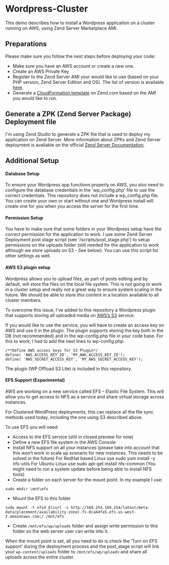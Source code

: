 # Wordpress-Cluster

This demo describes how to install a Wordpress application on a cluster running on AWS, using Zend Server Marketplace AMI.

## Preparations

Please make sure you follow the next steps before deploying your code:
- Make sure you have an AWS account or create a new one.
- Create an AWS Private Key 
- Register to the Zend Server AMI your would like to use (based on your PHP version, Zend Server Edition and OS). The list of version is available [here](https://aws.amazon.com/marketplace/seller-profile/ref=dtl_pcp_sold_by?ie=UTF8&id=be5eed04-c761-4e81-b278-dca2d20b8482).
- Generate a [CloudFormation template](http://www.zend.com/en/products/server/cloudformation) on Zend.com based on the AMI you would like to run.  

## Generate a ZPK (Zend Server Package) Deployment file

I'm using Zend Studio to generate a ZPK file that is used to deploy my application on Zend Server. More information about ZPKs and Zend Server deployment is available on the official [Zend Server Documentation](http://files.zend.com/help/Zend-Server/zend-server.htm#understanding_the_package_structure.htm). 

## Additional Setup

#### Database Setup

To ensure your Wordpress app functions properly on AWS, you also need to configure the database credentials in the 'wp_config.php' file to use the correct credentials. This repository does not include a wp_config.php file. You can create your own or start without one and Wordpress install will create one for you when you access the server for the first time.

#### Permission Setup

You have to make sure that some folders in your Wordpress setup have the correct permission for the application to work. I use some Zend Server Deployment post stage script (see '/scripts/post_stage.php') to setup permissions on the uploads folder (still needed for the application to work although we store uploads on S3 - See below).
You can use this script for other settings as well.

#### AWS S3 plugin setup

Wordpress allows you to upload files, as part of posts editing and by default, will store the files on the local file system. This is not going to work in a cluster setup and really not a great way to ensure system scaling in the future. We should be able to store this content in a location available to all cluster members. 

To overcome this issue, I’ve added to this repository a Wordpress plugin that supports storing all uploaded media on [AWS’s S3](https://aws.amazon.com/s3) service.  

If you would like to use the service, you will have to create an access key on AWS and use it in the plugin. The plugin supports storing the key both in the DB (not recommended) and in the wp-config.php file in your code base. 
For this to work, I had to add the next lines to wp-config.php:
```
/**Define AWS access keys for S3 Plugin*/
define( 'AWS_ACCESS_KEY_ID', 'MY_AWS_ACCESS_KEY_ID');
define( 'AWS_SECRET_ACCESS_KEY', 'MY_AWS_SECRET_ACCESS_KEY');
```
The plugin (WP Offload S3 Lite) is included in this repository.

#### EFS Support (Experimental) 

AWS are working on a new service called EFS – Elastic File System. This will allow you to get access to NFS as a service and share virtual storage across instances.

For Clustered WordPress deployments, this can replace all the file sync methods used today, including the one using S3 described above.

To use EFS you will need:
- Access to the EFS service (still in closed preview for now)
- Define a new EFS file system in the AWS Console
- Install NFS support on all your instances (please take into account that this won’t work in scale up scenario for new instances. This needs to be solved in the future)
For RedHat based Linux use
sudo yum install -y nfs-utils
For Ubuntu Linux use
sudo apt-get install nfs-common
(You might need to run a system update before being able to install NFS tools)
- Create a folder on each server for the mount point. In my example I use:
```
sudo mkdir \mnt\efs
```
- Mount the EFS to this folder
```
sudo mount -t nfs4 $(curl -s http://169.254.169.254/latest/meta-data/placement/availability-zone).fs-0ca44fa5.efs.us-west-2.amazonaws.com:/ /mnt/efs
```
- Create `/mnt/efs/wp/uploads` folder and assign write permission to this folder so the web server user can write into it.

When the mount point is set, all you need to do is check the ‘Turn on EFS support’ during the deployment process and the post_stage script will link your `wp-content/uploads` folder to `/mnt/efs/wp/uploads` and share all uploads across the entire cluster.
 
